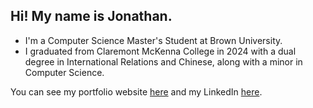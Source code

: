 ## Hi! My name is Jonathan.

- I'm a Computer Science Master's Student at Brown University.
- I graduated from Claremont McKenna College in 2024 with a dual degree in International Relations and Chinese, along with a minor in Computer Science.

You can see my portfolio website [here](http://jbecker.me) and my LinkedIn [here](https://www.linkedin.com/in/jonathan-becker-593069238/).
